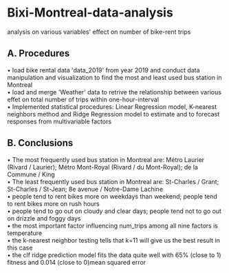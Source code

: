 # Bixi-Montreal-data-analysis
analysis on various variables' effect on number of bike-rent trips 
## A. Procedures
• load bike rental data 'data_2019' from year 2019 and conduct data manipulation and visualization to find the most and least used bus station in Montreal <br> 
• load and merge 'Weather' data to retrive the relationship between various effet on total number of trips within one-hour-interval <br>
• Implemented statistical procedures: Linear Regression model, K-nearest neighbors method and Ridge Regression model to estimate and to forecast responses from multivariable factors <br>



## B. Conclusions
• The most frequently used bus station in Montreal are: Métro Laurier (Rivard / Laurier); Métro Mont-Royal (Rivard / du Mont-Royal); de la Commune / King <br>
• The least frequently used bus station in Montreal are: St-Charles / Grant; St-Charles / St-Jean; 8e avenue / Notre-Dame Lachine <br>
• people tend to rent bikes more on weekdays than weekend; people tend to rent bikes more on rush hours  <br>
• people tend to go out on cloudy and clear days; people tend not to go out on drizzle and foggy days <br>
• the most important factor influencing num_trips among all nine factors is temperature <br>
• the k-nearest neighbor testing tells that k=11 will give us the best result in this case <br>
• the clf ridge prediction model fits the data quite well with 65% (close to 1) fitness and 0.014 (close to 0)mean squared error <br>
